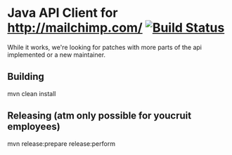 Java API Client for http://mailchimp.com/  [![Build Status](https://travis-ci.org/YouCruit/mailchimp-v3-java-client.svg?branch=master)](https://travis-ci.org/YouCruit/mailchimp-v3-java-client)
=====================================================

While it works, we're looking for patches with more parts of the api
implemented or a new maintainer.

Building
--------

mvn clean install

Releasing (atm only possible for youcruit employees)
----------------------------------------------------

mvn release:prepare release:perform
```
